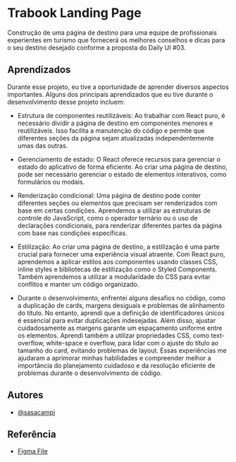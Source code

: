 
# Trabook Landing Page

Construção de uma página de destino para uma equipe de profissionais experientes em turismo que fornecerá os melhores conselhos e dicas para o seu destino desejado conforme a proposta do Daily UI #03. 
## Aprendizados

Durante esse projeto, eu tive a oportunidade de aprender diversos aspectos importantes. Alguns dos principais aprendizados que eu tive durante o desenvolvimento desse projeto incluem:

- Estrutura de componentes reutilizáveis: Ao trabalhar com React puro, é necessário dividir a página de destino em componentes menores e reutilizáveis. Isso facilita a manutenção do código e permite que diferentes seções da página sejam atualizadas independentemente umas das outras.

- Gerenciamento de estado: O React oferece recursos para gerenciar o estado do aplicativo de forma eficiente. Ao criar uma página de destino, pode ser necessário gerenciar o estado de elementos interativos, como formulários ou modais.

- Renderização condicional: Uma página de destino pode conter diferentes seções ou elementos que precisam ser renderizados com base em certas condições. Aprendemos a utilizar as estruturas de controle do JavaScript, como o operador ternário ou o uso de declarações condicionais, para renderizar diferentes partes da página com base nas condições específicas.

- Estilização: Ao criar uma página de destino, a estilização é uma parte crucial para fornecer uma experiência visual atraente. Com React puro, aprendemos a aplicar estilos aos componentes usando classes CSS, inline styles e bibliotecas de estilização como o Styled Components. Também aprendemos a utilizar a modularidade do CSS para evitar conflitos e manter um código organizado.
  
- Durante o desenvolvimento, enfrentei alguns desafios no código, como a duplicação de cards, margens desiguais e problemas de alinhamento do título. No entanto, aprendi que a definição de identificadores únicos é essencial para evitar duplicações indesejadas. Além disso, ajustar cuidadosamente as margens garante um espaçamento uniforme entre os elementos. Aprendi também a utilizar propriedades CSS, como text-overflow, white-space e overflow, para lidar com o ajuste do título ao tamanho do card, evitando problemas de layout. Essas experiências me ajudaram a aprimorar minhas habilidades e compreender melhor a importância do planejamento cuidadoso e da resolução eficiente de problemas durante o desenvolvimento de código.

## Autores

- [@sasacampi](https://github.com/sasacampi)


## Referência

 - [Figma File](https://www.figma.com/file/U2GW0zQLnCR6vSL5Q0mSSN/Travel-Agency-Landing-Page-(Community))

